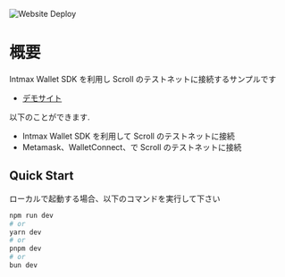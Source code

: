 ![Website Deploy](https://deploy-badge.vercel.app/?url=https://intamaxwallet-scrolll-nextapp-sample.vercel.app//&name=Demo)

# 概要

Intmax Wallet SDK を利用し Scroll のテストネットに接続するサンプルです

- [デモサイト](https://intamaxwallet-scrolll-nextapp-sample.vercel.app/)

以下のことができます.

- Intmax Wallet SDK を利用して Scroll のテストネットに接続
- Metamask、WalletConnect、で Scroll のテストネットに接続

## Quick Start

ローカルで起動する場合、以下のコマンドを実行して下さい

```bash
npm run dev
# or
yarn dev
# or
pnpm dev
# or
bun dev
```
